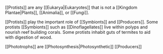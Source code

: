 [[Protists]] are any [[Eukarya|Eukaryotes]] that is not a [[Kingdom Plantae|Plants]], [[Animalia]], or [[Fungi]].

[[Protists]] play the important role of [[Symbionts]] and [[Producers]]. Some protists [[Symbionts]] such as [[Dinoflagellates]] live within polyps and nourish reef building corals. Some protists inhabit guts of termites to aid with digestion of wood.

[[Phototrophs]] are [[Photosynthesis|Photosynthetic]] [[Producers]] 